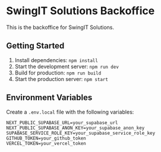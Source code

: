 # SwingIT Solutions Backoffice

This is the backoffice for SwingIT Solutions.

## Getting Started

1. Install dependencies: `npm install`
2. Start the development server: `npm run dev`
3. Build for production: `npm run build`
4. Start the production server: `npm start`

## Environment Variables

Create a `.env.local` file with the following variables:

```
NEXT_PUBLIC_SUPABASE_URL=your_supabase_url
NEXT_PUBLIC_SUPABASE_ANON_KEY=your_supabase_anon_key
SUPABASE_SERVICE_ROLE_KEY=your_supabase_service_role_key
GITHUB_TOKEN=your_github_token
VERCEL_TOKEN=your_vercel_token
```
